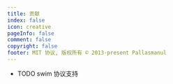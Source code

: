 ```yaml
---
title: 贡献
index: false
icon: creative
pageInfo: false
comment: false  
copyright: false
footer: MIT 协议, 版权所有 © 2013-present Pallasmanul
---
```






* TODO
    swim 协议支持
